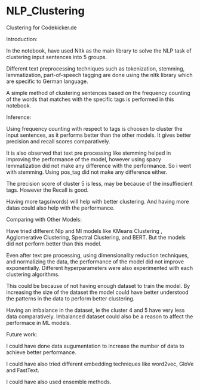 # NLP_Clustering

Clustering for Codekicker.de

Introduction:

In the notebook, have used Nltk as the main library to solve the NLP task of clustering input sentences into 5 groups.

Different text preprocessing techniques such as tokenization, stemming, lemmatization, part-of-speech tagging are done using the nltk library which are specific to German language.

A simple method of clustering sentences based on the frequency counting of the words that matches with the specific tags is performed in this notebook.

Inference:

Using frequency counting with respect to tags is choosen to cluster the input sentences, as it performs better than the other models. It gives better precision and recall scores comparatively.

It is also observed that text pre processing like stemming helped in improving the performance of the model, however using spacy lemmatization did not make any difference with the performance. So i went with stemming. Using pos_tag did not make any difference either.

The precision score of cluster 5 is less, may be because of the insuffiecient tags. However the Recall is good.

Having more tags(words) will help with better clustering. And having more datas could also help with the performance.

Comparing with Other Models:

Have tried different Nlp and Ml models like KMeans Clustering , Agglomerative Clustering, Spectral Clustering, and BERT. But the models did not perform better than this model.

Even after text pre processing, using dimensionality reduction techniques, and normalizing the data, the performance of the model did not improve exponentially. Different hyperparameters were also experimented with each clustering algorithms.

This could be because of not having enough dataset to train the model. By increasing the size of the dataset the model could have better understood the patterns in the data to perform better clustering.

Having an imbalance in the dataset, ie the cluster 4 and 5 have very less data comparatively. Imbalanced dataset could also be a reason to affect the performace in ML models.


Future work:

I could have done data augumentation to increase the number of data to achieve better performance.

I could have also tried different embedding techniques like word2vec, GloVe and FastText.

I could have also used ensemble methods.
